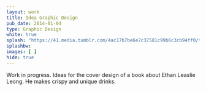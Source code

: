```yaml
---
layout: work
title: Idea Graphic Design
pub_date: 2014-01-04
type: Graphic Design
white: true
splash: "https://41.media.tumblr.com/4ac17b7be6e7c37581c99b6c3cb94ff0/tumblr_o0almqyke41s771xno1_1280.png"
splashbw:
images: [ ]
hide: true
---
```

Work in progress. Ideas for the cover design of a book about Ethan Leaslie Leong. He makes crispy and unique drinks.
